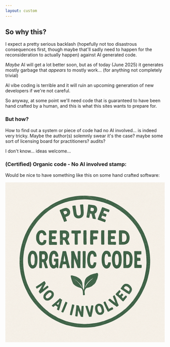 ```yaml
---
layout: custom
---
```


## So why this?

I expect a pretty serious backlash (hopefully not too disastrous consequences first, though maybe that'll sadly need to happen for the reconsideration to actually happen) against AI generated code.

_Maybe_ AI will get a lot better soon, but as of today (June 2025) it generates mostly garbage that _appears_ to mostly work... (for anything not completely trivial)

AI vibe coding is terrible and it will ruin an upcoming generation of new developers if we're not careful.

So anyway, at some point we'll need code that is guaranteed to have been hand crafted by a human, and this is what this sites wants to prepare for.

### But how?

How to find out a system or piece of code had no AI involved... is indeed very tricky. Maybe the author(s) solemnly swear it's the case? maybe some sort of licensing board for practitioners? audits?

I don't know... ideas welcome...

### (Certified) Organic code - No AI involved stamp:

Would be nice to have something like this on some hand crafted software:

![Organic No AI stamp](organic-no-ai.png)
